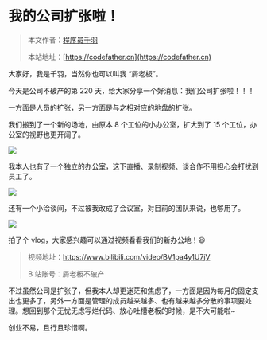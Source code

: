 # 我的公司扩张啦！

> 本文作者：[程序员千羽](https://yuyuanweb.feishu.cn/wiki/Abldw5WkjidySxkKxU2cQdAtnah)
>
> 本站地址：[https://codefather.cn](https://codefather.cn)

大家好，我是千羽，当然你也可以叫我 “屑老板”。

今天是公司不破产的第 220 天，给大家分享一个好消息：我们公司扩张啦！！！

一方面是人员的扩张，另一方面是与之相对应的地盘的扩张。

我们搬到了一个新的场地，由原本 8 个工位的小办公室，扩大到了 15 个工位，办公室的视野也更开阔了。

![](https://pic.yupi.icu/1/image-20231118225028084.png)

我本人也有了一个独立的办公室，这下直播、录制视频、谈合作不用担心会打扰到员工了。

![](https://pic.yupi.icu/1/image-20231118225102724.png)

还有一个小洽谈间，不过被我改成了会议室，对目前的团队来说，也够用了。

![](https://pic.yupi.icu/1/image-20231118225125721.png)

拍了个 vlog，大家感兴趣可以通过视频看看我们的新办公地！😆

> 视频地址：https://www.bilibili.com/video/BV1pa4y1U7jV
>
> B 站账号：屑老板不破产



不过虽然公司是扩张了，但我本人却更迷茫和焦虑了，一方面是因为每月的固定支出也更多了，另外一方面是管理的成员越来越多、也有越来越多分散的事项要处理。想回到那个无忧无虑写烂代码、放心吐槽老板的时候，是不大可能啦~

创业不易，且行且珍惜啊。

